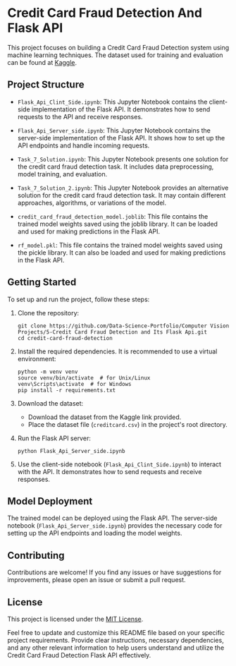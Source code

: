 
# Credit Card Fraud Detection And Flask API

This project focuses on building a Credit Card Fraud Detection system using machine learning techniques. The dataset used for training and evaluation can be found at [Kaggle](https://www.kaggle.com/datasets/mlg-ulb/creditcardfraud).

## Project Structure

- `Flask_Api_Clint_Side.ipynb`: This Jupyter Notebook contains the client-side implementation of the Flask API. It demonstrates how to send requests to the API and receive responses.

- `Flask_Api_Server_side.ipynb`: This Jupyter Notebook contains the server-side implementation of the Flask API. It shows how to set up the API endpoints and handle incoming requests.

- `Task_7_Solution.ipynb`: This Jupyter Notebook presents one solution for the credit card fraud detection task. It includes data preprocessing, model training, and evaluation.

- `Task_7_Solution_2.ipynb`: This Jupyter Notebook provides an alternative solution for the credit card fraud detection task. It may contain different approaches, algorithms, or variations of the model.

- `credit_card_fraud_detection_model.joblib`: This file contains the trained model weights saved using the joblib library. It can be loaded and used for making predictions in the Flask API.

- `rf_model.pkl`: This file contains the trained model weights saved using the pickle library. It can also be loaded and used for making predictions in the Flask API.

## Getting Started

To set up and run the project, follow these steps:

1. Clone the repository:
   ```
   git clone https://github.com/Data-Science-Portfolio/Computer Vision Projects/5-Credit Card Fraud Detection and Its Flask Api.git
   cd credit-card-fraud-detection
   ```

2. Install the required dependencies. It is recommended to use a virtual environment:
   ```
   python -m venv venv
   source venv/bin/activate  # for Unix/Linux
   venv\Scripts\activate  # for Windows
   pip install -r requirements.txt
   ```

3. Download the dataset:
   - Download the dataset from the Kaggle link provided.
   - Place the dataset file (`creditcard.csv`) in the project's root directory.

4. Run the Flask API server:
   ```
   python Flask_Api_Server_side.ipynb
   ```

5. Use the client-side notebook (`Flask_Api_Clint_Side.ipynb`) to interact with the API. It demonstrates how to send requests and receive responses.

## Model Deployment

The trained model can be deployed using the Flask API. The server-side notebook (`Flask_Api_Server_side.ipynb`) provides the necessary code for setting up the API endpoints and loading the model weights.

## Contributing

Contributions are welcome! If you find any issues or have suggestions for improvements, please open an issue or submit a pull request.

## License

This project is licensed under the [MIT License](LICENSE).

Feel free to update and customize this README file based on your specific project requirements. Provide clear instructions, necessary dependencies, and any other relevant information to help users understand and utilize the Credit Card Fraud Detection Flask API effectively.

